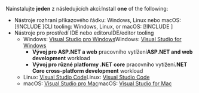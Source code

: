 <span data-ttu-id="36cbe-101">Nainstalujte **jeden** z následujících akcí:</span><span class="sxs-lookup"><span data-stu-id="36cbe-101">Install **one** of the following:</span></span>

* <span data-ttu-id="36cbe-102">Nástroje rozhraní příkazového řádku: Windows, Linux nebo macOS: [!INCLUDE [](~/includes/net-core-sdk-download-link.md)]</span><span class="sxs-lookup"><span data-stu-id="36cbe-102">CLI tooling: Windows, Linux, or macOS: [!INCLUDE [](~/includes/net-core-sdk-download-link.md)]</span></span>
* <span data-ttu-id="36cbe-103">Nástroje pro prostředí IDE nebo editoru</span><span class="sxs-lookup"><span data-stu-id="36cbe-103">IDE/editor tooling</span></span>
  * <span data-ttu-id="36cbe-104">Windows: [Visual Studio pro Windows](https://www.microsoft.com/net/download/windows)</span><span class="sxs-lookup"><span data-stu-id="36cbe-104">Windows: [Visual Studio for Windows](https://www.microsoft.com/net/download/windows)</span></span>
    * <span data-ttu-id="36cbe-105">**Vývoj pro ASP.NET a web** pracovního vytížení</span><span class="sxs-lookup"><span data-stu-id="36cbe-105">**ASP.NET and web development** workload</span></span>
    * <span data-ttu-id="36cbe-106">**Vývoj pro různé platformy .NET core** pracovního vytížení</span><span class="sxs-lookup"><span data-stu-id="36cbe-106">**.NET Core cross-platform development** workload</span></span>
  * <span data-ttu-id="36cbe-107">Linux: [Visual Studio Code](https://www.microsoft.com/net/download/linux)</span><span class="sxs-lookup"><span data-stu-id="36cbe-107">Linux: [Visual Studio Code](https://www.microsoft.com/net/download/linux)</span></span>
  * <span data-ttu-id="36cbe-108">macOS: [Visual Studio pro Mac](https://www.microsoft.com/net/download/macos)</span><span class="sxs-lookup"><span data-stu-id="36cbe-108">macOS: [Visual Studio for Mac](https://www.microsoft.com/net/download/macos)</span></span>
